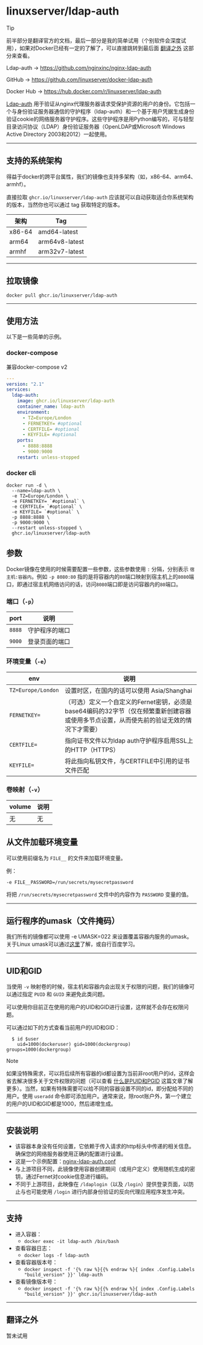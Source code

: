 # linuxserver/ldap-auth

> [!TIP]
>
> 前半部分是翻译官方的文档，最后一部分是我的简单试用（个别软件会深度试用），如果对Docker已经有一定的了解了，可以直接跳转到最后面 [翻译之外](#翻译之外) 这部分来查看。

Ldap-auth → https://github.com/nginxinc/nginx-ldap-auth

GitHub → https://github.com/linuxserver/docker-ldap-auth

Docker Hub → https://hub.docker.com/r/linuxserver/ldap-auth

[Ldap-auth](https://github.com/nginxinc/nginx-ldap-auth) 用于验证从nginx代理服务器请求受保护资源的用户的身份。它包括一个与身份验证服务器通信的守护程序（ldap-auth）和一个基于用户凭据生成身份验证cookie的网络服务器守护程序。这些守护程序是用Python编写的，可与轻型目录访问协议（LDAP）身份验证服务器（OpenLDAP或Microsoft Windows Active Directory 2003和2012）一起使用。

------

## 支持的系统架构

得益于docker的跨平台属性，我们的镜像也支持多架构（如，x86-64、arm64、armhf）。

直接拉取 `ghcr.io/linuxserver/ldap-auth` 应该就可以自动获取适合你系统架构的版本，当然你也可以通过 tag 获取特定的版本。

| 架构   | Tag            |
| ------ | -------------- |
| x86-64 | amd64-latest   |
| arm64  | arm64v8-latest |
| armhf  | arm32v7-latest |



------

## 拉取镜像

```shell
docker pull ghcr.io/linuxserver/ldap-auth
```

------

## 使用方法

以下是一些简单的示例。

### docker-compose

兼容docker-compose v2

```yaml
---
version: "2.1"
services:
  ldap-auth:
    image: ghcr.io/linuxserver/ldap-auth
    container_name: ldap-auth
    environment:
      - TZ=Europe/London
      - FERNETKEY= #optional
      - CERTFILE= #optional
      - KEYFILE= #optional
    ports:
      - 8888:8888
      - 9000:9000
    restart: unless-stopped
```

### docker cli

```shell
docker run -d \
  --name=ldap-auth \
  -e TZ=Europe/London \
  -e FERNETKEY= `#optional` \
  -e CERTFILE= `#optional` \
  -e KEYFILE= `#optional` \
  -p 8888:8888 \
  -p 9000:9000 \
  --restart unless-stopped \
  ghcr.io/linuxserver/ldap-auth
```

## 参数

Docker镜像在使用的时候需要配置一些参数，这些参数使用 `:` 分隔，分别表示 `宿主机:容器内`。例如 `-p 8080:80` 指的是将容器内的`80`端口映射到宿主机上的`8080`端口，即通过宿主机网络访问的话，访问`8080`端口即是访问容器内的`80`端口。

### 端口（`-p`）

| port   | 说明           |
| ------ | -------------- |
| `8888` | 守护程序的端口 |
| `9000` | 登录页面的端口 |

### 环境变量（`-e`）

| env                | 说明                                                         |
| ------------------ | ------------------------------------------------------------ |
| `TZ=Europe/London` | 设置时区，在国内的话可以使用 Asia/Shanghai                   |
| `FERNETKEY=`       | （可选）定义一个自定义的Fernet密钥，必须是base64编码的32字节（仅在频繁重新创建容器或使用多节点设置，从而使先前的验证无效的情况下才需要） |
| `CERTFILE=`        | 指向证书文件以为ldap auth守护程序启用SSL上的HTTP（HTTPS）    |
| `KEYFILE=`         | 将此指向私钥文件，与CERTFILE中引用的证书文件匹配             |

### 卷映射（`-v`）

| volume | 说明 |
| ------ | ---- |
| 无     | 无   |




## 从文件加载环境变量

可以使用前缀名为 `FILE__` 的文件来加载环境变量。

例：

```
-e FILE__PASSWORD=/run/secrets/mysecretpassword
```

将把 `/run/secrets/mysecretpassword` 文件中的内容作为 `PASSWORD` 变量的值。

------

## 运行程序的umask（文件掩码）

我们所有的镜像都可以使用 -e UMASK=022 来设置覆盖容器内服务的umask。关于Linux umask可以通过[这里](https://en.wikipedia.org/wiki/Umask)了解，或自行百度学习。

------

## UID和GID

当使用 `-v` 映射卷的时候，宿主机和容器内会出现关于权限的问题，我们的镜像可以通过指定 `PUID` 和 `GUID` 来避免此类问题。

可以使用你目前正在使用的用户的UID和GID进行设置，这样就不会存在权限问题。

可以通过如下的方式查看当前用户的UID和GID：

```shell
  $ id $user
    uid=1000(dockeruser) gid=1000(dockergroup) groups=1000(dockergroup)
```

> [!NOTE]
>
> 如果没特殊需求，可以将后续所有容器的id都设置为当前非root用户的id，这样会省去解决很多关于文件权限的问题（可以查看 [什么是PUID和PGID](general/understanding-puid-and-pgid.md) 这篇文章了解更多）。当然，如果有特殊需要可以给不同的容器设置不同的id，即分配给不同的用户。使用 `useradd` 命令即可添加用户。通常来说，除root账户外，第一个建立的用户的UID和GID都是1000，然后递增生成。

------

## 安装说明

- 该容器本身没有任何设置，它依赖于传入请求的http标头中传递的相关信息。确保您的网络服务器使用正确的配置进行设置。
- 这是一个示例配置：[nginx-ldap-auth.conf](https://github.com/nginxinc/nginx-ldap-auth/blob/master/nginx-ldap-auth.conf)
- 与上游项目不同，此镜像使用容器创建期间（或用户定义）使用随机生成的密钥，通过Fernet对cookie信息进行编码。
- 不同于上游项目，此映像在 `/ldaplogin`（以及 `/login`）提供登录页面，以防止与也可能使用 `/login` 进行内部身份验证的反向代理应用程序发生冲突。

------

## 支持

- 进入容器：
  - `docker exec -it ldap-auth /bin/bash`
- 查看容器日志：
  - `docker logs -f ldap-auth`
- 查看容器版本号：
  - `docker inspect -f '{% raw %}{{% endraw %}{ index .Config.Labels "build_version" }}' ldap-auth`
- 查看镜像版本号：
  - `docker inspect -f '{% raw %}{{% endraw %}{ index .Config.Labels "build_version" }}' ghcr.io/linuxserver/ldap-auth`

------

## 翻译之外

暂未试用